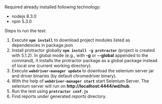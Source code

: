 Required already installed following technology:
- nodejs 8.3.0
- npm 5.3.0

Steps to run the test:
1. Execute **`npm install`** to download project modules listed as dependencies in package.json
2. Install protractor globally **`npm install -g protractor`** (project is created with 5.1.2). In global mode (e.g., with **-g** or **--global** appended to the command), it installs the protractor package as a global package instead of local one (current working directory).
3. Execute **`webdriver-manager update`** to download the selenium server jar and driver binaries (by default chromedriver binary). 
4. With the help of **`webdriver-manager start`** start Selenium Server. The selenium server will run on **http://localhost:4444/wd/hub**.
5. Run the test using **`protractor conf.js`**
6. Find reports under generated _reports_ directory.
